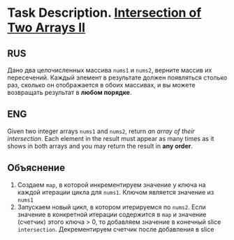 # Task Description. [Intersection of Two Arrays II](https://leetcode.com/explore/interview/card/top-interview-questions-easy/92/array/674/)

## RUS

Дано два целочисленных массива `nums1` и `nums2`, верните массив их пересечений. Каждый элемент в результате должен появляться столько раз, сколько он отображается в обоих массивах, и вы можете возвращать результат в **любом порядке**.

## ENG

Given two integer arrays `nums1` and `nums2`, return _an array of their intersection_. Each element in the result must appear as many times as it shows in both arrays and you may return the result in **any order**.
## Объяснение
1. Создаем `map`, в которой инкрементируем значение у ключа на каждой итерации цикла для `nums1`. Ключом является значение из `nums1`
2. Запускаем новый цикл, в котором итерируемся по `nums2`. Если значение в конкретной итерации содержится в `map` и значение (счетчик) этого ключа > 0, то добавляем значение в конечный slice `intersection`. Декрементируем счетчик после добавления в slice